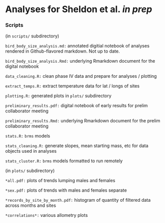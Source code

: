 # Analyses for Sheldon et al. *in prep*

### Scripts  
  
(in `scripts/` subdirectory)  

`bird_body_size_analysis.md:` annotated digitial notebook of analyses rendered in Github-flavored markdown. Not up to date.  
    
`bird_body_size_analysis.Rmd:` underlying Rmarkdown document for the digital notebook    
  
`data_cleaning.R:` clean phase IV data and prepare for analyses / plotting   
  
`extract_temps.R:` extract temperature data for lat / longs of sites   
    
`plotting.R:` generated plots in `plots/` subdirectory     
  
`preliminary_results.pdf:` digital notebook of early results for prelim collaborator meeting   

`preliminary_results.Rmd:` underlying Rmarkdown document for the prelim collaborator meeting  
   
`stats.R:` `brms` models  
   
`stats_cleaning.R:` generate slopes, mean starting mass, etc for data objects used in analyses  
  
`stats_cluster.R:` `brms` models formatted to run remotely   
  
(in `plots/` subdirectory)   
  
`*all.pdf:` plots of trends lumping males and females   
  
`*sex.pdf:` plots of trends with males and females separate   
  
`*records_by_site_by_month.pdf:` histogram of quantity of filtered data across months and sites   

`*correlations*:` various allometry plots  